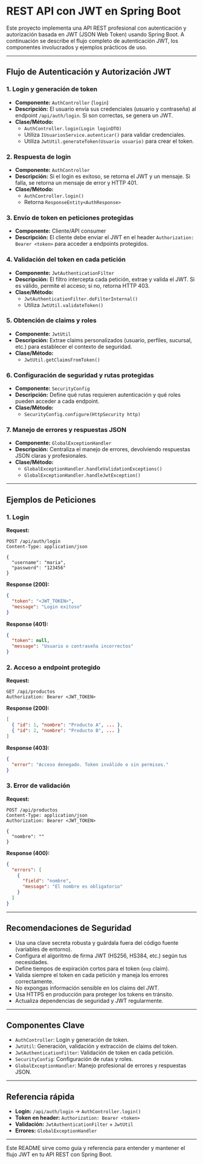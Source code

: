 # REST API con JWT en Spring Boot

Este proyecto implementa una API REST profesional con autenticación y autorización basada en JWT (JSON Web Token) usando Spring Boot. A continuación se describe el flujo completo de autenticación JWT, los componentes involucrados y ejemplos prácticos de uso.

---

## Flujo de Autenticación y Autorización JWT

### 1. Login y generación de token
- **Componente:** `AuthController` (`login`)
- **Descripción:** El usuario envía sus credenciales (usuario y contraseña) al endpoint `/api/auth/login`. Si son correctas, se genera un JWT.
- **Clase/Método:**
  - `AuthController.login(Login loginDTO)`
  - Utiliza `IUsuariosService.autenticar()` para validar credenciales.
  - Utiliza `JwtUtil.generateToken(Usuario usuario)` para crear el token.

### 2. Respuesta de login
- **Componente:** `AuthController`
- **Descripción:** Si el login es exitoso, se retorna el JWT y un mensaje. Si falla, se retorna un mensaje de error y HTTP 401.
- **Clase/Método:**
  - `AuthController.login()`
  - Retorna `ResponseEntity<AuthResponse>`

### 3. Envío de token en peticiones protegidas
- **Componente:** Cliente/API consumer
- **Descripción:** El cliente debe enviar el JWT en el header `Authorization: Bearer <token>` para acceder a endpoints protegidos.

### 4. Validación del token en cada petición
- **Componente:** `JwtAuthenticationFilter`
- **Descripción:** El filtro intercepta cada petición, extrae y valida el JWT. Si es válido, permite el acceso; si no, retorna HTTP 403.
- **Clase/Método:**
  - `JwtAuthenticationFilter.doFilterInternal()`
  - Utiliza `JwtUtil.validateToken()`

### 5. Obtención de claims y roles
- **Componente:** `JwtUtil`
- **Descripción:** Extrae claims personalizados (usuario, perfiles, sucursal, etc.) para establecer el contexto de seguridad.
- **Clase/Método:**
  - `JwtUtil.getClaimsFromToken()`

### 6. Configuración de seguridad y rutas protegidas
- **Componente:** `SecurityConfig`
- **Descripción:** Define qué rutas requieren autenticación y qué roles pueden acceder a cada endpoint.
- **Clase/Método:**
  - `SecurityConfig.configure(HttpSecurity http)`

### 7. Manejo de errores y respuestas JSON
- **Componente:** `GlobalExceptionHandler`
- **Descripción:** Centraliza el manejo de errores, devolviendo respuestas JSON claras y profesionales.
- **Clase/Método:**
  - `GlobalExceptionHandler.handleValidationExceptions()`
  - `GlobalExceptionHandler.handleJwtException()`

---

## Ejemplos de Peticiones

### 1. Login
**Request:**
```http
POST /api/auth/login
Content-Type: application/json

{
  "username": "maria",
  "password": "123456"
}
```
**Response (200):**
```json
{
  "token": "<JWT_TOKEN>",
  "message": "Login exitoso"
}
```
**Response (401):**
```json
{
  "token": null,
  "message": "Usuario o contraseña incorrectos"
}
```

### 2. Acceso a endpoint protegido
**Request:**
```http
GET /api/productos
Authorization: Bearer <JWT_TOKEN>
```
**Response (200):**
```json
[
  { "id": 1, "nombre": "Producto A", ... },
  { "id": 2, "nombre": "Producto B", ... }
]
```
**Response (403):**
```json
{
  "error": "Acceso denegado. Token inválido o sin permisos."
}
```

### 3. Error de validación
**Request:**
```http
POST /api/productos
Content-Type: application/json
Authorization: Bearer <JWT_TOKEN>

{
  "nombre": ""
}
```
**Response (400):**
```json
{
  "errors": [
    {
      "field": "nombre",
      "message": "El nombre es obligatorio"
    }
  ]
}
```

---

## Recomendaciones de Seguridad

- Usa una clave secreta robusta y guárdala fuera del código fuente (variables de entorno).
- Configura el algoritmo de firma JWT (HS256, HS384, etc.) según tus necesidades.
- Define tiempos de expiración cortos para el token (`exp` claim).
- Valida siempre el token en cada petición y maneja los errores correctamente.
- No expongas información sensible en los claims del JWT.
- Usa HTTPS en producción para proteger los tokens en tránsito.
- Actualiza dependencias de seguridad y JWT regularmente.

---

## Componentes Clave
- `AuthController`: Login y generación de token.
- `JwtUtil`: Generación, validación y extracción de claims del token.
- `JwtAuthenticationFilter`: Validación de token en cada petición.
- `SecurityConfig`: Configuración de rutas y roles.
- `GlobalExceptionHandler`: Manejo profesional de errores y respuestas JSON.

---

## Referencia rápida
- **Login:** `/api/auth/login` → `AuthController.login()`
- **Token en header:** `Authorization: Bearer <token>`
- **Validación:** `JwtAuthenticationFilter` + `JwtUtil`
- **Errores:** `GlobalExceptionHandler`

---

Este README sirve como guía y referencia para entender y mantener el flujo JWT en tu API REST con Spring Boot.

